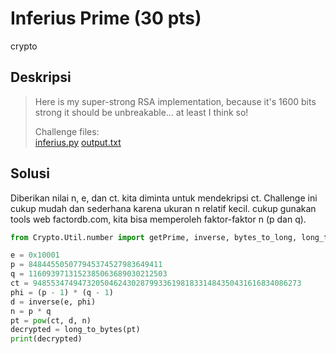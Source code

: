 # Inferius Prime (30 pts)
crypto

## Deskripsi
> Here is my super-strong RSA implementation, because it's 1600 bits strong it should be unbreakable... at least I think so!
>
> Challenge files: <br>
> [inferius.py](https://cryptohack.org/static/challenges/inferius_2facb420dc30897696869e3fd11b4b4f.py)
> [output.txt](https://cryptohack.org/static/challenges/output_cf39018a5db981bd454ddcdcf6595167.txt)

## Solusi
Diberikan nilai n, e, dan ct. kita diminta untuk mendekripsi ct.
Challenge ini cukup mudah dan sederhana karena ukuran n relatif kecil.
cukup gunakan tools web factordb.com, kita bisa memperoleh faktor-faktor n (p dan q).

``` python
from Crypto.Util.number import getPrime, inverse, bytes_to_long, long_to_bytes, GCD

e = 0x10001
p = 848445505077945374527983649411
q = 1160939713152385063689030212503
ct = 948553474947320504624302879933619818331484350431616834086273
phi = (p - 1) * (q - 1)
d = inverse(e, phi)
n = p * q
pt = pow(ct, d, n)
decrypted = long_to_bytes(pt)
print(decrypted)
```

